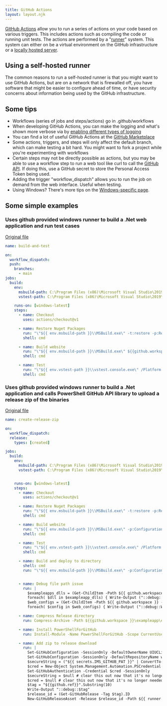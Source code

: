 ```yaml
---
title: GitHub Actions
layout: layout.njk
---
```


<p><a href="https://docs.github.com/en/actions">GitHub Actions</a> allow you to run a series of actions on your code based on various triggers. This includes actions such as compiling the code or running unit tests. The actions are performed by a "<a href="https://github.com/actions/runner">runner</a>" system. This system can either on be a virtual environment on the GitHub infrastructure or a <a href="https://docs.github.com/en/actions/hosting-your-own-runners/about-self-hosted-runners">locally hosted server</a>.</p>

## Using a self-hosted runner

The common reasons to run a self-hosted runner is that you might want to use GitHub Actions, but are on a network that is firewalled off, you have software that might be easier to configure ahead of time, or have security concerns about information being used by the GitHub infrastructure.

## Some tips

<ul>
    <li>Workflows (series of jobs and steps/actions) go in .github/workflows</li>
    <li>When developing GitHub Actions, you can make the logging and what's shown more verbose via by <a href="https://docs.github.com/en/actions/managing-workflow-runs/enabling-debug-logging">enabling different types of logging</a></li>
    <li>You can find a lot of useful GitHub Actions at the <a href="https://github.com/marketplace?category=&query=&type=actions&verification=">GitHub Marketplace</a></li>
    <li>Some actions, triggers, and steps will only affect the default branch, which can make testing a bit hard. You might want to fork a project while you're experimenting with workflows</li>
    <li>Certain steps may not be directly possible as actions, but you may be able to  use a workflow step to run a web tool like curl to call the <a href="https://docs.github.com/en/rest">GitHub API</a>. If doing this, use a GitHub secret to store the Personal Access Token being used.</li>
    <li>Adding the trigger "workflow_dispatch" allows you to run the job on demand from the web interface. Useful when testing.</li>
    <li>Using Windows?  There's more tips on the  <a href="windows">Windows-specific page</a>.</li>
</ul>

## Some simple examples

### Uses github provided windows runner to build a .Net web application and run test cases

<a href="/examples/build-and-test.yml">Original file</a>

```yaml
name: build-and-test

on:
  workflow_dispatch:
  push:
    branches:
      - main
jobs:
  build:
    env:
      msbuild-path: C:\Program Files (x86)\Microsoft Visual Studio\2019\Enterprise\MSBuild\Current\Bin
      vstest-path: C:\Program Files (x86)\Microsoft Visual Studio\2019\Enterprise\Common7\IDE\Extensions\TestPlatform

    runs-on: [windows-latest]
    steps:
      - name: Checkout
        uses: actions/checkout@v1

      - name: Restore Nuget Packages
        run: "\"${{ env.msbuild-path }}\\MSBuild.exe\" -t:restore -p:RestorePackagesConfig=true ${{github.workspace }}\\exampleapp\\exampleapp.sln"
        shell: cmd

      - name: Build website
        run: "\"${{ env.msbuild-path }}\\MSBuild.exe\" ${{github.workspace }}\\exampleapp\\exampleapp.sln"
        shell: cmd

      - name: Test
        run: "\"${{ env.vstest-path }}\\vstest.console.exe\" /Platform:x64 ${{github.workspace }}\\exampleapp\\exampleappTests\\bin\\Debug\\exampleappTests.dll"
        shell: cmd
```


### Uses github provided windows runner to build a .Net application and calls PowerShell GitHub API library to upload a release zip of the binaries

<a href="/examples/create-release-zip.yml">Original file</a>


```yaml
name: create-release-zip

on:
  workflow_dispatch:
  release:
    types: [created]

jobs:
  build:
    env:
      msbuild-path: C:\Program Files (x86)\Microsoft Visual Studio\2019\Enterprise\MSBuild\Current\Bin
      vstest-path: C:\Program Files (x86)\Microsoft Visual Studio\2019\Enterprise\Common7\IDE\Extensions\TestPlatform


    runs-on: [windows-latest]
    steps:
      - name: Checkout
        uses: actions/checkout@v1

      - name: Restore Nuget Packages
        run: "\"${{ env.msbuild-path }}\\MSBuild.exe\" -t:restore -p:RestorePackagesConfig=true -p:Configuration=Release ${{github.workspace }}\\exampleapp\\exampleapp.sln"
        shell: cmd

      - name: Build website
        run: "\"${{ env.msbuild-path }}\\MSBuild.exe\" -p:Configuration=Release ${{github.workspace }}\\exampleapp\\exampleapp.sln"
        shell: cmd

      - name: Test
        run: "\"${{ env.vstest-path }}\\vstest.console.exe\" /Platform:x64 ${{github.workspace }}\\exampleapp\\exampleappTests\\bin\\Release\\exampleappTests.dll"
        shell: cmd

      - name: Build and deploy to directory
        shell: cmd
        run: "\"${{ env.msbuild-path }}\\MSBuild.exe\" -p:Configuration=Release -p:PublishProfile=PubForZip -p:DeployOnBuild=true ${{github.workspace }}\\exampleapp\\exampleapp\\exampleapp.csproj"


      - name: Debug file path issue
        run: |
          $exampleapps_dlls = (Get-ChildItem -Path ${{ github.workspace }} -Recurse -force -ErrorAction SilentlyContinue -Include 'exampleapp.dll' )
          foreach( $dll in $exampleapp_dlls) { Write-Output ("::debug::DLL found at" + $dll.FullName) }
          $web_configs = (Get-ChildItem -Path ${{ github.workspace }} -Recurse -force -ErrorAction SilentlyContinue -Include 'web.config' )
          foreach( $config in $web_configs) { Write-Output ("::debug::Web config found at " + $config.FullName) }

      - name: Compress Release directory
        run: Compress-Archive -Path ${{github.workspace }}\exampleapp\exampleapp\bin\app.publish\* -DestinationPath ${{ runner.temp }}\exampleapp.zip

      - name: Install PowerShellForGitHub
        run: Install-Module -Name PowerShellForGitHub -Scope CurrentUser  -Repository PSGallery -Force

      - name: Add zip to release download
        run: |
          Set-GitHubConfiguration -SessionOnly -DefaultOwnerName UIUCLibrary
          Set-GitHubConfiguration -SessionOnly -DefaultRepositoryName winshib-exampleapp
          $secureString = ("${{ secrets.IMS_GITHUB_PAT }}" | ConvertTo-SecureString -AsPlainText -Force)
          $cred = New-Object System.Management.Automation.PSCredential "username is ignored", $secureString
          Set-GitHubAuthentication -Credential $cred -SessionOnly
          $secureString = $null # clear this out now that it's no longer needed
          $cred = $null # clear this out now that it's no longer needed
          $tag = "${{github.ref}}".Substring(10)
          Write-Output "::debug::$tag"
          $release_id = (Get-GitHubRelease -Tag $tag).ID
          New-GitHubReleaseAsset -Release $release_id -Path ${{ runner.temp }}\exampleapp.zip
```
